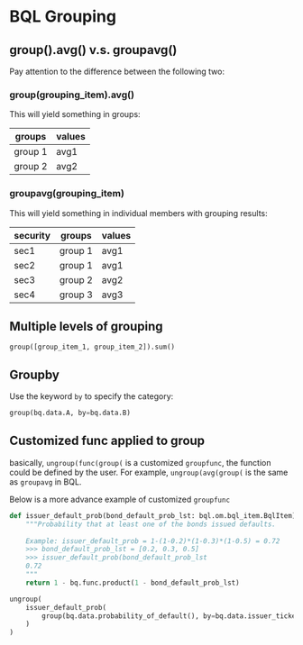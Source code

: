 # BQL Grouping

## group().avg() v.s. groupavg()

Pay attention to the difference between the following two:

### group(grouping_item).avg()

This will yield something in groups:

|groups  |values |
|--------|-------|
|group 1 |avg1   |
|group 2 |avg2   |

### groupavg(grouping_item)

This will yield something in individual members with grouping results:

|security |groups  |values |
|---------|--------|-------|
|sec1     |group 1 |avg1   |
|sec2     |group 1 |avg1   |
|sec3     |group 2 |avg2   |
|sec4     |group 3 |avg3   |

## Multiple levels of grouping

```shell
group([group_item_1, group_item_2]).sum()
```

## Groupby
Use the keyword `by` to specify the category:

```python
group(bq.data.A, by=bq.data.B)
```

## Customized func applied to group

basically, `ungroup(func(group(` is a customized `groupfunc`, the function could be defined by the user.
For example, `ungroup(avg(group(` is the same as `groupavg` in BQL.

Below is a more advance example of customized `groupfunc`

```python
def issuer_default_prob(bond_default_prob_lst: bql.om.bql_item.BqlItem) -> float:
    """Probability that at least one of the bonds issued defaults.
    
    Example: issuer_default_prob = 1-(1-0.2)*(1-0.3)*(1-0.5) = 0.72
    >>> bond_default_prob_lst = [0.2, 0.3, 0.5]
    >>> issuer_default_prob(bond_default_prob_lst
    0.72
    """
    return 1 - bq.func.product(1 - bond_default_prob_lst)

ungroup(
    issuer_default_prob(
        group(bq.data.probability_of_default(), by=bq.data.issuer_ticker())
    )
)
```
